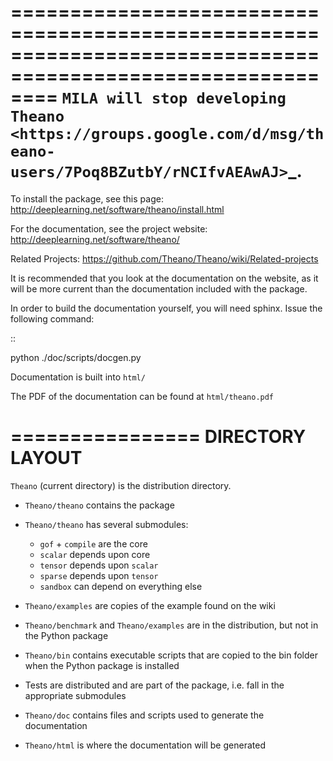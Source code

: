 ============================================================================================================
`MILA will stop developing Theano <https://groups.google.com/d/msg/theano-users/7Poq8BZutbY/rNCIfvAEAwAJ>`_.
============================================================================================================


To install the package, see this page:
   http://deeplearning.net/software/theano/install.html

For the documentation, see the project website:
   http://deeplearning.net/software/theano/

Related Projects:
   https://github.com/Theano/Theano/wiki/Related-projects

It is recommended that you look at the documentation on the website, as it will be more current than the documentation included with the package.

In order to build the documentation yourself, you will need sphinx. Issue the following command:

::

   python ./doc/scripts/docgen.py

Documentation is built into ``html/``

The PDF of the documentation can be found at ``html/theano.pdf``

================
DIRECTORY LAYOUT
================

``Theano`` (current directory) is the distribution directory.

* ``Theano/theano`` contains the package
* ``Theano/theano`` has several submodules:
 
  * ``gof`` + ``compile`` are the core
  * ``scalar`` depends upon core
  * ``tensor`` depends upon ``scalar``
  * ``sparse`` depends upon ``tensor``
  * ``sandbox`` can depend on everything else

* ``Theano/examples`` are copies of the example found on the wiki
* ``Theano/benchmark`` and ``Theano/examples`` are in the distribution, but not in
  the Python package
* ``Theano/bin`` contains executable scripts that are copied to the bin folder
  when the Python package is installed
* Tests are distributed and are part of the package, i.e. fall in
  the appropriate submodules
* ``Theano/doc`` contains files and scripts used to generate the documentation
* ``Theano/html`` is where the documentation will be generated
